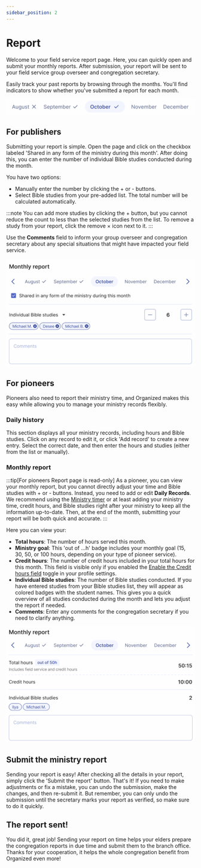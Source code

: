 ```yaml
---
sidebar_position: 2
---
```


# Report

Welcome to your field service report page. Here, you can quickly open and submit your monthly reports. After submission, your report will be sent to your field service group overseer and congregation secretary.

Easily track your past reports by browsing through the months. You'll find indicators to show whether you've submitted a report for each month.

![See reports from all your past month using Organized app](./img/tabs-with-report-months.png)

## For publishers

Submitting your report is simple. Open the page and click on the checkbox labeled 'Shared in any form of the ministry during this month'. After doing this, you can enter the number of individual Bible studies conducted during the month.

You have two options:
- Manually enter the number by clicking the + or - buttons.
- Select Bible studies from your pre-added list. The total number will be calculated automatically. 

:::note
You can add more studies by clicking the + button, but you cannot reduce the count to less than the selected studies from the list. To remove a study from your report, click the remove × icon next to it.
:::

Use the **Comments** field to inform your group overseer and congregation secretary about any special situations that might have impacted your field service.

![View and send publisher reports in Organized app](./img/report-of-publisher.png)

## For pioneers

Pioneers also need to report their ministry time, and Organized makes this easy while allowing you to manage your ministry records flexibly.

### Daily history

This section displays all your ministry records, including hours and Bible studies. Click on any record to edit it, or click 'Add record' to create a new entry. Select the correct date, and then enter the hours and studies (either from the list or manually).

### Monthly report

:::tip[For pioneers Report page is read-only]
As a pioneer, you can view your monthly report, but you cannot directly adjust your time and Bible studies with + or - buttons. Instead, you need to add or edit **Daily Records**. We recommend using the [Ministry timer](../ministry/ministry-timer) or at least adding your ministry time, credit hours, and Bible studies right after your ministry to keep all the information up-to-date. Then, at the end of the month, submitting your report will be both quick and accurate.
:::

Here you can view your:
- **Total hours**: The number of hours served this month.
- **Ministry goal**: This 'out of ...h' badge includes your monthly goal (15, 30, 50, or 100 hours, depending on your type of pioneer service).
- **Credit hours**: The number of credit hours included in your total hours for this month. This field is visible only if you enabled the [Enable the Credit hours field](../my-profile/personal-preferences#add-credit-field-to-my-report) toggle in your profile settings.
- **Individual Bible studies**: The number of Bible studies conducted. If you have entered studies from your Bible studies list, they will appear as colored badges with the student names. This gives you a quick overview of all studies conducted during the month and lets you adjust the report if needed.
- **Comments**: Enter any comments for the congregation secretary if you need to clarify anything.

![Sumbit pioneer report including credit hours in Organized app](./img/report-of-pioneer.png)

## Submit the ministry report

Sending your report is easy! After checking all the details in your report, simply click the 'Submit the report' button. That's it! If you need to make adjustments or fix a mistake, you can undo the submission, make the changes, and then re-submit it. But remember, you can only undo the submission until the secretary marks your report as verified, so make sure to do it quickly.

## The report sent!

You did it, great job! Sending your report on time helps your elders prepare the congregation reports in due time and submit them to the branch office. Thanks for your cooperation, it helps the whole congregation benefit from Organized even more!